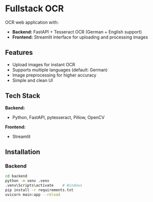# Fullstack OCR

OCR web application with:
- **Backend:** FastAPI + Tesseract OCR (German + English support)
- **Frontend:** Streamlit interface for uploading and processing images

## Features
- Upload images for instant OCR
- Supports multiple languages (default: German)
- Image preprocessing for higher accuracy
- Simple and clean UI

## Tech Stack
**Backend:**
- Python, FastAPI, pytesseract, Pillow, OpenCV

**Frontend:**
- Streamlit

## Installation

### Backend
```bash
cd backend
python -m venv .venv
.venv\Scripts\activate    # Windows
pip install -r requirements.txt
uvicorn main:app --reload
